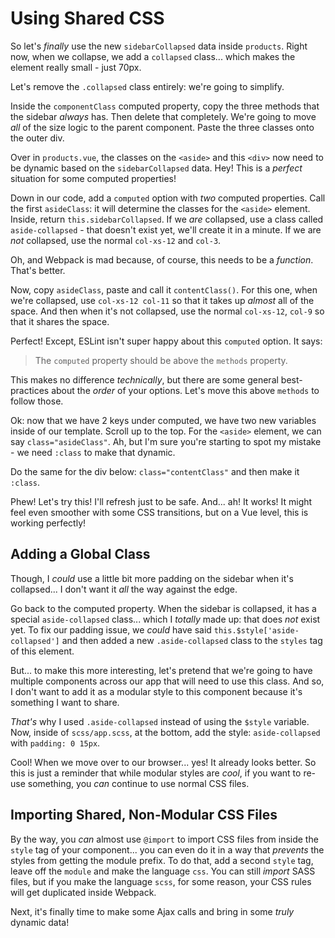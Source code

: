 # Using Shared CSS

So let's *finally* use the new `sidebarCollapsed` data inside `products`. Right
now, when we collapse, we add a `collapsed` class... which makes the element
really small - just 70px.

Let's remove the `.collapsed` class entirely: we're going to simplify.

Inside the `componentClass` computed property, copy the three methods that
the sidebar *always* has. Then delete that completely. We're going to move
*all* of the size logic to the parent component. Paste the three classes onto
the outer div.

Over in `products.vue`, the classes on the `<aside>` and this `<div>` now need
to be dynamic based on the `sidebarCollapsed` data. Hey! This is a *perfect*
situation for some computed properties!

Down in our code, add a `computed` option with *two* computed properties. Call
the first `asideClass`: it will determine the classes for the `<aside>` element.
Inside, return `this.sidebarCollapsed`. If we *are* collapsed, use a class called
`aside-collapsed` - that doesn't exist yet, we'll create it in a minute. If we
are *not* collapsed, use the normal `col-xs-12` and `col-3`.

Oh, and Webpack is mad because, of course, this needs to be a *function*. That's
better.

Now, copy `asideClass`, paste and call it `contentClass()`.  For this one, when
we're collapsed, use `col-xs-12 col-11` so that it takes up *almost* all of the
space. And then when it's not collapsed, use the normal  `col-xs-12`, `col-9` so
that it shares the space.

Perfect! Except, ESLint isn't super happy about this `computed` option. It says:

> The `computed` property should be above the `methods` property.

This makes no difference *technically*, but there are some general best-practices
about the *order* of your options. Let's move this above `methods` to follow those.

Ok: now that we have 2 keys under computed, we have two new variables inside of our
template. Scroll up to the top. For the `<aside>` element, we can say
`class="asideClass"`. Ah, but I'm sure you're starting to spot my mistake - we need
`:class` to make that dynamic.

Do the same for the div below: `class="contentClass"` and then make it `:class`.

Phew! Let's try this! I'll refresh just to be safe. And... ah! It works! It might
feel even smoother with some CSS transitions, but on a Vue level, this is working
perfectly!

## Adding a Global Class

Though, I *could* use a little bit more padding on the sidebar when it's collapsed...
I don't want it *all* the way against the edge.

Go back to the computed property. When the sidebar is collapsed, it has a special
`aside-collapsed` class... which I *totally* made up: that does *not* exist yet.
To fix our padding issue, we *could* have said `this.$style['aside-collapsed']`
and then added a new `.aside-collapsed` class to the `styles` tag of this element.

But... to make this more interesting, let's pretend that we're going to have
multiple components across our app that will need to use this class. And so, I
don't want to add it as a modular style to this component because it's something
I want to share.

*That's* why I used `.aside-collapsed` instead of using the `$style` variable.
Now, inside of `scss/app.scss`, at the bottom, add the style: `aside-collapsed`
with `padding: 0 15px`.

Cool! When we move over to our browser... yes! It already looks better. So this
is just a reminder that while modular styles are *cool*, if you want to re-use
something, you *can* continue to use normal CSS files.

## Importing Shared, Non-Modular CSS Files

By the way, you *can* almost use `@import` to import CSS files from inside the
`style` tag of your component... you can even do it in a way that *prevents*
the styles from getting the module prefix. To do that, add a second `style` tag,
leave off the `module` and make the language `css`. You can still *import* SASS
files, but if you make the language `scss`, for some reason, your CSS rules will
get duplicated inside Webpack.

Next, it's finally time to make some Ajax calls and bring in some *truly* dynamic
data!
